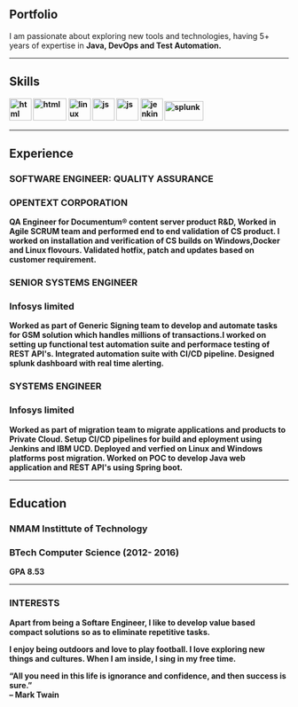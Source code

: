 ## Portfolio

I am passionate about exploring new tools and technologies, having 5+ years of expertise in <B>Java, DevOps and Test Automation.

  
---

## Skills

<p align='left'>
  <img src="https://upload.wikimedia.org/wikipedia/en/3/30/Java_programming_language_logo.svg" alt="html" width="40" height="40">
  <img src="https://upload.wikimedia.org/wikipedia/commons/e/e0/Git-logo.svg" alt="html" width="60" height="40"/>
  <img src='https://upload.wikimedia.org/wikipedia/commons/3/35/Tux.svg' alt="linux" width="40" height="40">
  <img src='https://avatars.githubusercontent.com/u/320565?s=200&v=4' height='40' width='40' alt="js">
   <img src='https://upload.wikimedia.org/wikipedia/commons/7/7e/Apache_Feather_Logo.svg' height='40' width='40' alt="js">
  <img src='https://www.jenkins.io/images/logos/jenkins/jenkins.svg' height='40' width='40' alt="jenkins">
  <img src="https://upload.wikimedia.org/wikipedia/commons/f/f8/Splunk_logo.png" alt="splunk" width="70" height="35"/>
</p>

---

## Experience

### **SOFTWARE ENGINEER: QUALITY ASSURANCE**
### OPENTEXT CORPORATION

QA Engineer for Documentum® content server product R&D, Worked in Agile SCRUM team and performed end to end validation of CS product. I worked on installation and verification of CS builds on Windows,Docker and Linux flovours. Validated hotfix, patch and updates based on customer requirement.

### **SENIOR SYSTEMS ENGINEER**
### Infosys limited

Worked as part of Generic Signing team to develop and automate tasks for GSM solution which handles millions of transactions.I worked on setting up functional test automation suite and performace testing of REST API's. Integrated automation suite with CI/CD pipeline. Designed splunk dashboard with real time alerting.

### **SYSTEMS ENGINEER**
### Infosys limited

Worked as part of migration team to migrate applications and products to Private Cloud. Setup CI/CD pipelines for build and eployment using Jenkins and IBM UCD. Deployed and verfied on Linux and Windows platforms post migration. Worked on POC to develop Java web application and REST API's using Spring boot.

---

## Education

### **NMAM Instittute of Technology**
### BTech Computer Science (2012- 2016)
GPA 8.53

---

### INTERESTS
Apart from being a Softare Engineer, I like to develop value based compact solutions so as to eliminate repetitive tasks.

I enjoy being outdoors and love to play football. I love exploring new things and cultures. When I am inside, I sing in my free time.

“All you need in this life is ignorance and confidence, and then success is sure.”<BR>
– Mark Twain

  
  
